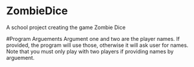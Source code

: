 # ZombieDice
A school project creating the game Zombie Dice

#Program Arguements
Argument one and two are the player names. If provided, the program will use those, otherwise it will ask user for names.
Note that you must only play with two players if providing names by arguement.
